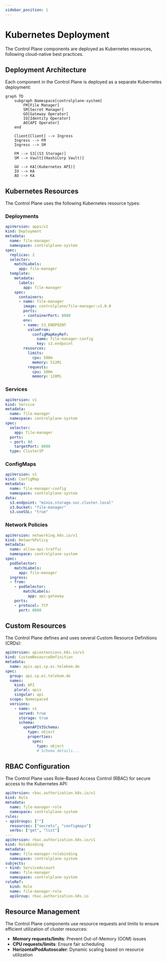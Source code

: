 ```yaml
---
sidebar_position: 1
---
```


# Kubernetes Deployment

The Control Plane components are deployed as Kubernetes resources, following cloud-native best practices.

## Deployment Architecture

Each component in the Control Plane is deployed as a separate Kubernetes deployment:

```mermaid
graph TD
    subgraph Namespace[controlplane-system]
        FM[File Manager]
        SM[Secret Manager]
        GO[Gateway Operator]
        IO[Identity Operator]
        AO[API Operator]
    end
    
    Client[Client] --> Ingress
    Ingress --> FM
    Ingress --> SM
    
    FM --> S3[(S3 Storage)]
    SM --> Vault[(HashiCorp Vault)]
    
    GO --> KA[(Kubernetes API)]
    IO --> KA
    AO --> KA
```

## Kubernetes Resources

The Control Plane uses the following Kubernetes resource types:

### Deployments

```yaml
apiVersion: apps/v1
kind: Deployment
metadata:
  name: file-manager
  namespace: controlplane-system
spec:
  replicas: 2
  selector:
    matchLabels:
      app: file-manager
  template:
    metadata:
      labels:
        app: file-manager
    spec:
      containers:
      - name: file-manager
        image: controlplane/file-manager:v1.0.0
        ports:
        - containerPort: 8080
        env:
        - name: S3_ENDPOINT
          valueFrom:
            configMapKeyRef:
              name: file-manager-config
              key: s3.endpoint
        resources:
          limits:
            cpu: 500m
            memory: 512Mi
          requests:
            cpu: 100m
            memory: 128Mi
```

### Services

```yaml
apiVersion: v1
kind: Service
metadata:
  name: file-manager
  namespace: controlplane-system
spec:
  selector:
    app: file-manager
  ports:
  - port: 80
    targetPort: 8080
  type: ClusterIP
```

### ConfigMaps

```yaml
apiVersion: v1
kind: ConfigMap
metadata:
  name: file-manager-config
  namespace: controlplane-system
data:
  s3.endpoint: "minio.storage.svc.cluster.local"
  s3.bucket: "file-manager"
  s3.useSSL: "true"
```

### Network Policies

```yaml
apiVersion: networking.k8s.io/v1
kind: NetworkPolicy
metadata:
  name: allow-api-traffic
  namespace: controlplane-system
spec:
  podSelector:
    matchLabels:
      app: file-manager
  ingress:
  - from:
    - podSelector:
        matchLabels:
          app: api-gateway
    ports:
    - protocol: TCP
      port: 8080
```

## Custom Resources

The Control Plane defines and uses several Custom Resource Definitions (CRDs):

```yaml
apiVersion: apiextensions.k8s.io/v1
kind: CustomResourceDefinition
metadata:
  name: apis.api.cp.ei.telekom.de
spec:
  group: api.cp.ei.telekom.de
  names:
    kind: API
    plural: apis
    singular: api
  scope: Namespaced
  versions:
    - name: v1
      served: true
      storage: true
      schema:
        openAPIV3Schema:
          type: object
          properties:
            spec:
              type: object
              # Schema details...
```

## RBAC Configuration

The Control Plane uses Role-Based Access Control (RBAC) for secure access to the Kubernetes API:

```yaml
apiVersion: rbac.authorization.k8s.io/v1
kind: Role
metadata:
  name: file-manager-role
  namespace: controlplane-system
rules:
- apiGroups: [""]
  resources: ["secrets", "configmaps"]
  verbs: ["get", "list"]
---
apiVersion: rbac.authorization.k8s.io/v1
kind: RoleBinding
metadata:
  name: file-manager-rolebinding
  namespace: controlplane-system
subjects:
- kind: ServiceAccount
  name: file-manager
  namespace: controlplane-system
roleRef:
  kind: Role
  name: file-manager-role
  apiGroup: rbac.authorization.k8s.io
```

## Resource Management

The Control Plane components use resource requests and limits to ensure efficient utilization of cluster resources:

- **Memory requests/limits**: Prevent Out-of-Memory (OOM) issues
- **CPU requests/limits**: Ensure fair scheduling
- **HorizontalPodAutoscaler**: Dynamic scaling based on resource utilization